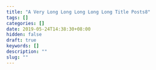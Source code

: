```yaml
---
title: "A Very Long Long Long Long Long Title Posts8"
tags: []
categories: []
date: 2019-05-24T14:38:30+08:00
hidden: false
draft: true
keywords: []
description: ""
slug: ""
---
```

